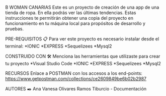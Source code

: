 B WOMAN CANARIAS
Este es un proyecto de creación de una app de una tienda de ropa. En ella podrás ver las últimas tendencias.
Estas instrucciones te permitirán obtener una copia del proyecto en funcionamiento en tu máquina local para propósitos de desarrollo y pruebas.

PRE-REQUISITOS 📋
Para ver este proyecto es necesario instalar desde el terminal:
*IONIC
*EXPRESS
*Sequelizees
*Mysql2

CONSTRUIDO CON 🛠️
Menciona las herramientas que utilizaste para crear tu proyecto
*Visual Studio Code
*IONIC
*EXPRESS
*Sequelizees
*Mysql2

RECURSOS
Enlace a POSTMAN con los accesos a los end-points: https://www.getpostman.com/collections/ce2609849be6b02b2987

AUTORES ✒️
Ana Vanesa Olivares Ramos
Tiburcio - Documentación
